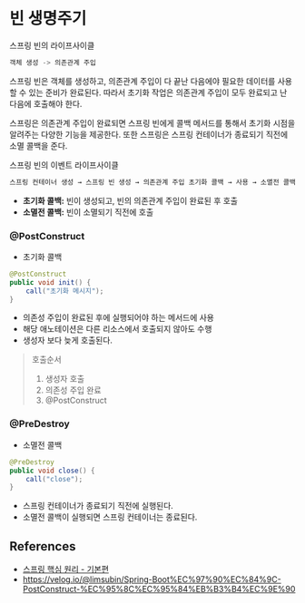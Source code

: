 # 빈 생명주기

스프링 빈의 라이프사이클

```java
객체 생성 -> 의존관계 주입
```

스프링 빈은 객체를 생성하고, 의존관계 주입이 다 끝난 다음에야 필요한 데이터를 사용할 수 있는 준비가 완료된다. 따라서 초기화 작업은 의존관계 주입이 모두 완료되고 난 다음에 호출해야 한다.

스프링은 의존관계 주입이 완료되면 스프링 빈에게 콜백 메서드를 통해서 초기화 시점을 알려주는 다양한 기능을 제공한다. 또한 스프링은 스프링 컨테이너가 종료되기 직전에 소멸 콜백을 준다.

스프링 빈의 이벤트 라이프사이클

```java
스프링 컨테이너 생성 → 스프링 빈 생성 → 의존관계 주입 초기화 콜백 → 사용 → 소멸전 콜백 → 스프링 종료
```

- **초기화 콜백:** 빈이 생성되고, 빈의 의존관계 주입이 완료된 후 호출
- **소멸전 콜백:** 빈이 소멸되기 직전에 호출

### @PostConstruct

- 초기화 콜백

```java
@PostConstruct
public void init() {
    call("초기화 메시지");
}
```

- 의존성 주입이 완료된 후에 실행되어야 하는 메서드에 사용
- 해당 애노테이션은 다른 리소스에서 호출되지 않아도 수행
- 생성자 보다 늦게 호출된다.

> 호출순서
>
> 1. 생성자 호출
> 2. 의존성 주입 완료
> 3. @PostConstruct

### @PreDestroy

- 소멸전 콜백

```java
@PreDestroy
public void close() {
    call("close");
}
```

- 스프링 컨테이너가 종료되기 직전에 실행된다.
- 소멸전 콜백이 실행되면 스프링 컨테이너는 종료된다.

## References

- [스프링 핵심 원리 - 기본편](https://www.inflearn.com/course/%EC%8A%A4%ED%94%84%EB%A7%81-%ED%95%B5%EC%8B%AC-%EC%9B%90%EB%A6%AC-%EA%B8%B0%EB%B3%B8%ED%8E%B8#)
- https://velog.io/@limsubin/Spring-Boot%EC%97%90%EC%84%9C-PostConstruct-%EC%95%8C%EC%95%84%EB%B3%B4%EC%9E%90
